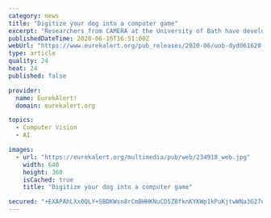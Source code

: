 ```yaml
---
category: news
title: "Digitize your dog into a computer game"
excerpt: "Researchers from CAMERA at the University of Bath have developed motion capture technology that enables you to digitise your dog without a motion capture suit and using only one camera."
publishedDateTime: 2020-06-16T16:51:00Z
webUrl: "https://www.eurekalert.org/pub_releases/2020-06/uob-dyd061620.php"
type: article
quality: 24
heat: 24
published: false

provider:
  name: EurekAlert!
  domain: eurekalert.org

topics:
  - Computer Vision
  - AI

images:
  - url: "https://eurekalert.org/multimedia/pub/web/234918_web.jpg"
    width: 640
    height: 360
    isCached: true
    title: "Digitize your dog into a computer game"

secured: "+EXAPAhLXx0QLY+SBDKWsn8rCmBHHKNuCD5ZBfknKYKWp1kPuKjtwWNa3G27unSCBFmC0+DuEsnR3J7vjPb8gCgQxY/OA1hVezDSFJ2tril7wmzVvSxOqWL9mxGTaKiTCGL6H7THhIU7iGffVSqrTwFSOUPC4mO7KdqpblgDVm4UtvbCfRP1X894WohSMk3jBOPZr4NRHVUjZ9lvdkz+8L/YHOacvdhMAbls5BDzM2mHR8holJLbrZwQotg8iIy2bXpG9tJLaN038cyg0mS3cIw/VmQaNm5Hl4nT126bYo37d5xPvMyBvMXkN72ohpehRndkrsFfw1X8CACHJfGtUw==;7SrwQ1alYBKKGYAYdw2qug=="
---
```


